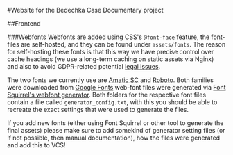 #Website for the Bedechka Case Documentary project

##Frontend

###Webfonts
Webfonts are added using CSS's `@font-face` feature, the font-files are self-hosted, and they can be found under `assets/fonts`.
The reason for self-hosting these fonts is that this way we have precise control over cache headings (we use a long-term caching on static assets via Nginx) and also to avoid GDPR-related potential [legal issues](https://usercentrics.com/knowledge-hub/google-fonts-gdpr-compliant/).

The two fonts we currently use are [Amatic SC](https://fonts.google.com/specimen/Amatic+SC?query=Amatic) and [Roboto](https://fonts.google.com/specimen/Roboto).
Both families were downloaded from [Google Fonts](https://fonts.google.com) web-font files were generated via [Font Squirrel's webfont generator](https://www.fontsquirrel.com/tools/webfont-generator).
Both folders for the respective font files contain a file called `generator_config.txt`, with this you should be able to recreate the exact settings that were used to generate the files.

If you add new fonts (either using Font Squirrel or other tool to generate the final assets) please make sure to add somekind of generator setting files (or if not possible, then manual documentation), how the files were generated and add this to VCS! 
